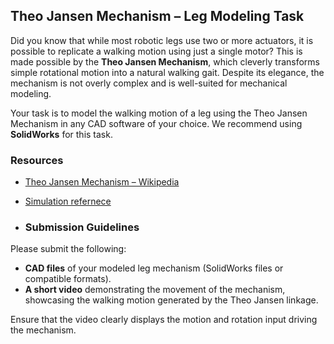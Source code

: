 ## Theo Jansen Mechanism – Leg Modeling Task

Did you know that while most robotic legs use two or more actuators, it is possible to replicate a walking motion using just a single motor? This is made possible by the **Theo Jansen Mechanism**, which cleverly transforms simple rotational motion into a natural walking gait. Despite its elegance, the mechanism is not overly complex and is well-suited for mechanical modeling.

Your task is to model the walking motion of a leg using the Theo Jansen Mechanism in any CAD software of your choice. We recommend using **SolidWorks** for this task.

### Resources
- [Theo Jansen Mechanism – Wikipedia](https://en.wikipedia.org/wiki/Strandbeest)
- [Simulation refernece](https://youtu.be/clGEbGLUyoQ?si=cIQ7GGih1kPLC62C)

- ### Submission Guidelines

Please submit the following:

- **CAD files** of your modeled leg mechanism (SolidWorks files or compatible formats).
- **A short video** demonstrating the movement of the mechanism, showcasing the walking motion generated by the Theo Jansen linkage.

Ensure that the video clearly displays the motion and rotation input driving the mechanism.
